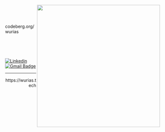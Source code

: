 <br>
<img src="https://raw.githubusercontent.com/MicaelliMedeiros/micaellimedeiros/master/image/computer-illustration.png" min-width="400px" max-width="400px" width="400px" align="right">

<br><br>
<p align="left">
codeberg.org/wurias
</p>

<br><br><br>

[![Linkedin](https://img.shields.io/badge/-wurias-blue?style=flat-square&logo=Linkedin&logoColor=white&link=https://www.linkedin.com/in/wurias)](https://www.linkedin.com/in/wurias)
[![Gmail Badge](https://img.shields.io/badge/-uriasdev@gmail.com-FFF6DC?style=flat-square&logo=Gmail&logoColor=F00&link=mailto:uriasdev@gmail.com)](mailto:uriasdev@gmail.com)

<hr>

<p align="right">
  https://wurias.tech
</p>


<!--
![](https://komarev.com/ghpvc/?username=wurias&color=FF6000)
-->
